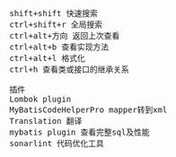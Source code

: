 <pre>
shift+shift 快速搜索
ctrl+shift+r 全局搜索
ctrl+alt+方向 返回上次查看
ctrl+alt+b 查看实现方法
ctrl+alt+l 格式化
ctrl+h 查看类或接口的继承关系

插件
Lombok plugin
MyBatisCodeHelperPro mapper转到xml
Translation 翻译
mybatis plugin 查看完整sql及性能
sonarlint 代码优化工具
